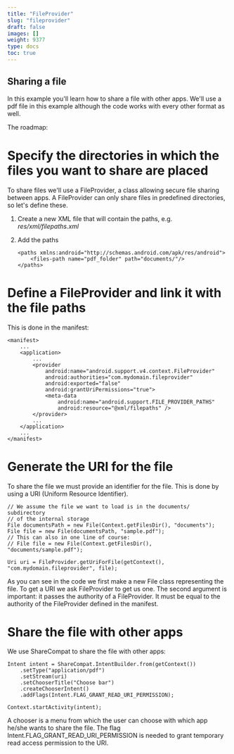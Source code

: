 ```yaml
---
title: "FileProvider"
slug: "fileprovider"
draft: false
images: []
weight: 9377
type: docs
toc: true
---
```


## Sharing a file
In this example you'll learn how to share a file with other apps. We'll use a pdf file in this example although the code works with every other format as well.

The roadmap:

<h1>Specify the directories in which the files you want to share are placed</h1>

To share files we'll use a FileProvider, a class allowing secure file sharing between apps. A FileProvider can only share files in predefined directories, so let's define these.

 1. Create a new XML file that will contain the paths, e.g. *res/xml/filepaths.xml*
 2. Add the paths

        <paths xmlns:android="http://schemas.android.com/apk/res/android">
            <files-path name="pdf_folder" path="documents/"/>
        </paths>

<h1> Define a FileProvider and link it with the file paths </h1>
This is done in the manifest:

    <manifest>
        ...
        <application>
            ...
            <provider
                android:name="android.support.v4.context.FileProvider"
                android:authorities="com.mydomain.fileprovider"
                android:exported="false"
                android:grantUriPermissions="true">
                <meta-data
                    android:name="android.support.FILE_PROVIDER_PATHS"
                    android:resource="@xml/filepaths" />
            </provider>
            ...
        </application>
        ...
    </manifest>
    
<h1> Generate the URI for the file </h1>
To share the file we must provide an identifier for the file. This is done by using a URI (Uniform Resource Identifier).

    // We assume the file we want to load is in the documents/ subdirectory
    // of the internal storage
    File documentsPath = new File(Context.getFilesDir(), "documents");
    File file = new File(documentsPath, "sample.pdf");
    // This can also in one line of course:
    // File file = new File(Context.getFilesDir(), "documents/sample.pdf");
    
    Uri uri = FileProvider.getUriForFile(getContext(), "com.mydomain.fileprovider", file);

As you can see in the code we first make a new File class representing the file. To get a URI we ask FileProvider to get us one. The second argument is important: it passes the authority of a FileProvider. It must be equal to the authority of the FileProvider defined in the manifest.

<h1> Share the file with other apps </h1>
We use ShareCompat to share the file with other apps:

    Intent intent = ShareCompat.IntentBuilder.from(getContext())
        .setType("application/pdf")
        .setStream(uri)
        .setChooserTitle("Choose bar")
        .createChooserIntent()
        .addFlags(Intent.FLAG_GRANT_READ_URI_PERMISSION);

    Context.startActivity(intent);

A chooser is a menu from which the user can choose with which app he/she wants to share the file. The flag Intent.FLAG_GRANT_READ_URI_PERMISSION is needed to grant temporary read access permission to the URI.


